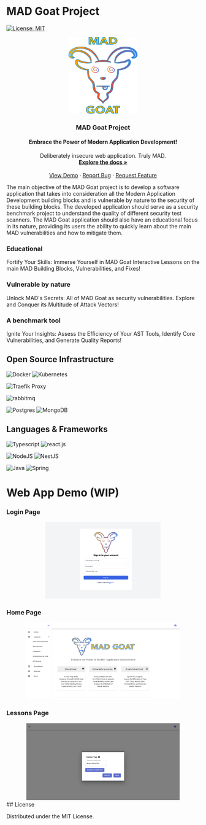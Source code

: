 # MAD Goat Project

[![License: MIT](https://img.shields.io/badge/License-MIT-yellow.svg)](https://opensource.org/licenses/MIT)

<div align="center">
  <a href="https://github.com/MAD-Goat-Project/mad-web-app">
    <img src="https://raw.githubusercontent.com/MAD-Goat-Project/.github/main/profile/mad-goat.png" alt="Logo" width="180" height="200">
  </a>

  <h3 align="center">MAD Goat Project</h3>
  <h4 align="center">Embrace the Power of Modern Application Development!</h4>

  <p align="center">
    Deliberately insecure web application. Truly MAD.
    <br />
    <a href="https://github.com/MAD-Goat-Project/mad-web-app"><strong>Explore the docs »</strong></a>
    <br />
    <br />
    <a href="https://github.com/MAD-Goat-Project/mad-web-app">View Demo</a>
    ·
    <a href="https://github.com/MAD-Goat-Project/mad-web-app">Report Bug</a>
    ·
    <a href="https://github.com/MAD-Goat-Project/mad-web-app">Request Feature</a>
  </p>
</div>

The main objective of the MAD Goat project is to develop a software application that takes into consideration all the
Modern Application Development building blocks and is vulnerable by nature to the security of these building blocks. The
developed application should serve as a security benchmark project to understand the quality of different security test
scanners. The MAD Goat application should also have an educational focus in its nature, providing its users the ability
to quickly learn about the main MAD vulnerabilities and how to mitigate them.

### Educational

Fortify Your Skills:
Immerse Yourself in MAD Goat Interactive Lessons on the main MAD Building Blocks, Vulnerabilities, and Fixes!

### Vulnerable by nature

Unlock MAD's Secrets:
All of MAD Goat as security vulnerabilities. Explore and Conquer its Multitude of Attack Vectors!

### A benchmark tool

Ignite Your Insights:
Assess the Efficiency of Your AST Tools, Identify Core Vulnerabilities, and Generate Quality Reports!

## Open Source Infrastructure

![Docker]
![Kubernetes]

![Traefik Proxy]

![rabbitmq]

![Postgres]
![MongoDB]

## Languages & Frameworks

![Typescript]
![react.js]

![NodeJS]
![NestJS]

![Java]
![Spring]

# Web App Demo (WIP)

### Login Page

<div align="center">
  <a href="https://github.com/MAD-Goat-Project/mad-web-app">
    <img src="https://raw.githubusercontent.com/MAD-Goat-Project/.github/main/profile/demo/mad-demo-1.png" alt="Login Page" width="300" height="200">
  </a>
</div>

### Home Page

<div align="center">
  <a href="https://github.com/MAD-Goat-Project/mad-web-app">
    <img src="https://raw.githubusercontent.com/MAD-Goat-Project/.github/main/profile/demo/mad-demo-3.png" alt="Home Page" width="400" height="200">
  </a>
</div>

### Lessons Page

<div align="center">
  <a href="https://github.com/MAD-Goat-Project/mad-web-app">
    <img src="https://raw.githubusercontent.com/MAD-Goat-Project/.github/main/profile/demo/mad-demo-10.png" alt="Home Page" width="400" height="200">
  </a>
</div>
## License

Distributed under the MIT License.

<!-- MARKDOWN LINKS & IMAGES -->
<!-- https://www.markdownguide.org/basic-syntax/#reference-style-links -->

[contributors-shield]: https://img.shields.io/github/contributors/MAD-Goat-Project/mad-web-app.svg?style=for-the-badge
[contributors-url]: https://github.com/MAD-Goat-Project/mad-web-app/graphs/contributors
[forks-shield]: https://img.shields.io/github/forks/MAD-Goat-Project/mad-web-app.svg?style=for-the-badge
[forks-url]: https://github.com/MAD-Goat-Project/mad-web-app/network/members
[stars-shield]: https://img.shields.io/github/stars/MAD-Goat-Project/mad-web-app.svg?style=for-the-badge
[stars-url]: https://github.com/MAD-Goat-Project/mad-web-app/stargazers
[issues-shield]: https://img.shields.io/github/issues/MAD-Goat-Project/mad-web-app.svg?style=for-the-badge
[issues-url]: https://github.com/MAD-Goat-Project/mad-web-app/issues
[license-shield]: https://img.shields.io/github/license/MAD-Goat-Project/mad-web-app.svg?style=for-the-badge
[license-url]: https://github.com/MAD-Goat-Project/mad-web-app/blob/main/LICENSE
[react.js]: https://img.shields.io/badge/React-20232A?style=for-the-badge&logo=react&logoColor=61DAFB
[react-url]: https://reactjs.org/
[min.io]: https://img.shields.io/avatars.githubusercontent.com/u/695951?s=200&v=4
[minio-url]: https://min.io/
[NodeJS]: https://img.shields.io/badge/Node.js-43853D?style=for-the-badge&logo=node.js&logoColor=white
[Typescript]: https://img.shields.io/badge/TypeScript-007ACC?style=for-the-badge&logo=typescript&logoColor=white
[Java]: https://img.shields.io/badge/Java-ED8B00?style=for-the-badge&logo=openjdk&logoColor=white
[Spring]: https://img.shields.io/badge/Spring-6DB33F?style=for-the-badge&logo=spring&logoColor=white
[MongoDB]: https://img.shields.io/badge/MongoDB-4EA94B?style=for-the-badge&logo=mongodb&logoColor=white
[postgres]: https://img.shields.io/badge/PostgreSQL-316192?style=for-the-badge&logo=postgresql&logoColor=white
[rabbitmq]: https://img.shields.io/badge/rabbitmq-%23FF6600.svg?&style=for-the-badge&logo=rabbitmq&logoColor=white
[NestJS]: https://img.shields.io/badge/nestjs-%23E0234E.svg?style=for-the-badge&logo=nestjs&logoColor=white
[Kubernetes]: https://img.shields.io/badge/kubernetes-%23326ce5.svg?style=for-the-badge&logo=kubernetes&logoColor=white
[Traefik Proxy]: https://img.shields.io/static/v1?style=for-the-badge&message=Traefik+Proxy&color=24A1C1&logo=Traefik+Proxy&logoColor=FFFFFF&label=
[Docker]: https://img.shields.io/static/v1?style=for-the-badge&message=Docker&color=2496ED&logo=Docker&logoColor=FFFFFF&label=
